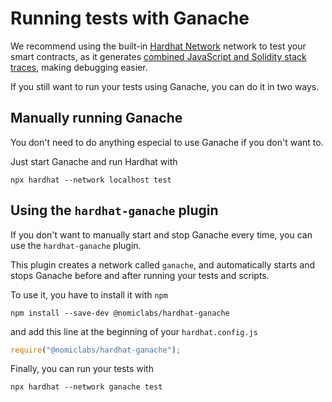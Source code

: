# Running tests with Ganache

We recommend using the built-in [Hardhat Network](../hardhat-network/README.md) network to test your
smart contracts, as it generates [combined JavaScript and Solidity stack traces](../hardhat-network/README.md#solidity-stack-traces),
making debugging easier.

If you still want to run your tests using Ganache, you can do it in two ways.

## Manually running Ganache

You don't need to do anything especial to use Ganache if you don't want to.

Just start Ganache and run Hardhat with

```
npx hardhat --network localhost test
```

## Using the `hardhat-ganache` plugin

If you don't want to manually start and stop Ganache every time, you can use
the `hardhat-ganache` plugin.

This plugin creates a network called `ganache`, and automatically
starts and stops Ganache before and after running your tests and scripts.

To use it, you have to install it with `npm`

```
npm install --save-dev @nomiclabs/hardhat-ganache
```

and add this line at the beginning of your `hardhat.config.js`

```js
require("@nomiclabs/hardhat-ganache");
```

Finally, you can run your tests with

```
npx hardhat --network ganache test
```
